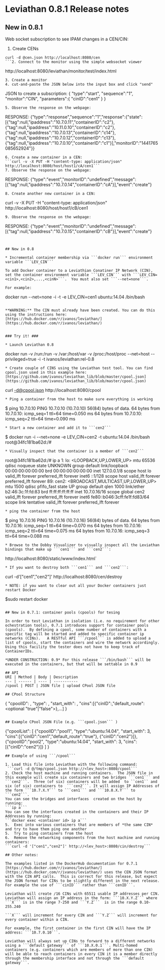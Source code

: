 # Leviathan 0.8.1 Release notes

## New in 0.8.1

Web socket subscription to see IPAM changes in a CEN/CIN:

1. Create CENs
```
curl -d @cen.json http://localhost:8080/cen
```2. Connect to the monitor using the simple websocket viewer
```
http://localhost:8080/leviathan/monitor/test/index.html
```
3. Create a monitor
4. cut-and-paste the JSON below into the input box and click "send"
```
JSON to create a subscription:
{
    "type":"start",
    "sequence":"1",
    "monitor":"CIN",
    "parameters":{
        "cinID":"cen1"
    }
} 
```
5. Observe the response on the webpage:
```
RESPONSE: {"type":"response","sequence":"1","response":{"state":[{"tag":null,"ipaddress":"10.7.0.11","containerID":"c2"},{"tag":null,"ipaddress":"10.11.0.10","containerID":"c2"},{"tag":null,"ipaddress":"10.7.0.13","containerID":"c14"},{"tag":null,"ipaddress":"10.7.0.12","containerID":"c13"},{"tag":null,"ipaddress":"10.7.0.10","containerID":"c1"}],"monitorID":"1441765085652924"}}
```
6. Create a new container in a CEN:
```curl -v -X PUT -H "content-type: application/json" http://localhost:8080/host/host1/cA/cen1```
7. Observe the response on the webpage:
```
RESPONSE: {"type":"event","monitorID":"undefined","message":[{"tag":null,"ipaddress":"10.7.0.14","containerID":"cA"}],"event":"create"}
```
8. Create another new container in a CEN:
```
curl -v -X PUT -H "content-type: application/json" http://localhost:8080/host/host1/cB/cen1
```
9. Observe the response on the webpage:
```
RESPONSE: {"type":"event","monitorID":"undefined","message":[{"tag":null,"ipaddress":"10.7.0.15","containerID":"cB"}],"event":"create"}
```


## New in 0.8

* Incremental container membership via ```docker run``` environment variable ```LEV_CIN```

To add Docker container to a Leviathian Conatiner IP Network (CIN), set the container environment variable ```LEV_CIN``` with ```LEV_CIN=<cin1>,<cin2>,...,<cinN>```.  You must also set ```--net=none```.

For example:

```
docker run --net=none -i -t -e LEV_CIN=cen1 ubuntu:14.04 /bin/bash
```

**WARNING:** The CIN must already have been created. You can do this using the instructions here:  
[https://hub.docker.com/r/ivanos/leviathan/](https://hub.docker.com/r/ivanos/leviathan/)


### Try it! ###

* Launch Leviathan 0.8
```
docker run -v /run:/run -v /var:/host/var -v /proc:/host/proc  --net=host --privileged=true -i -t ivanos/leviathan:rel-0.8
```
* Create couple of CINS using the Leviathan test tool. You can find cpool.json used in this example here: [https://github.com/ivanos/leviathan_lib/blob/master/cpool.json](https://github.com/ivanos/leviathan_lib/blob/master/cpool.json)
```
curl -d@cpool.json http://localhost:8080/cpool
```
* Ping a container from the host to make sure everything is working
```
$ ping 10.7.0.10
PING 10.7.0.10 (10.7.0.10) 56(84) bytes of data.
64 bytes from 10.7.0.10: icmp_seq=1 ttl=64 time=0.050 ms
64 bytes from 10.7.0.10: icmp_seq=2 ttl=64 time=0.090 ms
```
* Start a new container and add it to ```cen2```
```
$ docker run -i --net=none -e LEV_CIN=cen2 -t ubuntu:14.04 /bin/bash
root@34fc181ba62d:/#
```
* Visually inspect that the container is a member of ```cen2```
```
root@34fc181ba62d:/# ip a
1: lo: <LOOPBACK,UP,LOWER_UP> mtu 65536 qdisc noqueue state UNKNOWN group default 
    link/loopback 00:00:00:00:00:00 brd 00:00:00:00:00:00
    inet 127.0.0.1/8 scope host lo
       valid_lft forever preferred_lft forever
    inet6 ::1/128 scope host 
       valid_lft forever preferred_lft forever
89: cen2: <BROADCAST,MULTICAST,UP,LOWER_UP> mtu 1500 qdisc pfifo_fast state UP group default qlen 1000
    link/ether b2:46:3c:1f:fd:83 brd ff:ff:ff:ff:ff:ff
    inet 10.7.0.16/16 scope global cen2
       valid_lft forever preferred_lft forever
    inet6 fe80::b046:3cff:fe1f:fd83/64 scope link tentative 
       valid_lft forever preferred_lft forever
```
* ping the container from the host
```
$ ping 10.7.0.16
PING 10.7.0.16 (10.7.0.16) 56(84) bytes of data.
64 bytes from 10.7.0.16: icmp_seq=1 ttl=64 time=0.070 ms
64 bytes from 10.7.0.16: icmp_seq=2 ttl=64 time=0.075 ms
64 bytes from 10.7.0.16: icmp_seq=3 ttl=64 time=0.088 ms
```
* Browse to the Dobby Visualizer to visually inspect all the Leviathan bindings that make up ```cen1``` and ```cen2```:
```
http://localhost:8080/static/www/index.html`
```
* If you want to destroy both ```cen1``` and ```cen2```:
```
curl -d'["cen1","cen2"]' http://localhost:8080/cen/destroy
```
* NOTE: if you want to clear out all your Docker containers just restart Docker
```
$sudo restart docker
```

## New in 0.7.1: container pools (cpools) for tesing

In order to test Leviathan in isolation (i.e. no requirement for other ochestration tools), 0.7.1 introduces support for container pools (cpools).  By defining a cpool, some number of containers with a specific tag will be started and added to specific container ip networks (CINs).   A RESTful API ```/cpool``` is added to upload a list of cpools, start the containers and wire the network accordingly.  Using this facility the tester does not have to keep track of ContainerIDs.

*UNDER CONSTRUCTION: 0.9* For this release ```/bin/bash``` will be executed in the containers, but that will be settable in 0.9

## API
URI | Method | Body | Description
--- | ------ | ---- | -----------
/cpool | POST | JSON file | upload CPool JSON file

## CPool Structure

```
{
 "cpoolID": <CPoolId>,
 "type": <ContainerType>,
 "start_with": <Number of ContainerType to run>,
 "cins":[{"cinID":<CinID>,"default_route":<optional "true"|"false">},...]
 }
```

## Example CPool JSON File (e.g. ```cpool.json``` )
```
{"cpoolList":
 [
     {"cpoolID":"pool1",
      "type":"ubuntu:14.04",
      "start_with": 3,
      "cins":[{"cinID":"cen1","default_route":"true"},
              {"cinID":"cen2"}]},
     {"cpoolID":"pool2",
      "type":"ubuntu:14.04",
      "start_with": 3,
      "cins":[{"cinID":"cen2"}]}
 ]
}
```
## Example of using ```/cpool```

1. Load this file into Leviathan with the following command:
 ```curl -d @/tmp/cpool.json http://<lev_host>:8080/cpool```
2. Check the host machine and running containers.  The JSON file in this example will create six containers and two bridges ```cen1``` and ```cen2```.  Three (of six) containers will be added  to ``cen1`` and six (of six) containers to  ```cen2```. It will assign IP Addresses of the form ```10.7.X.Y``` to ```cen1``` and ```10.8.X.Y``` to ```cen2```.
You can see the bridges and interfaces  created on the host by running:
```ip a```
You can see the interfaces created in the containers and their IP Addresses by running:
```docker exec <container id> ip a```
5.  Exec into various containers that are members of *the same CIN* and try to have them ping one another
5.  Try to ping containers from the host
6.  Remove the networking components from the host machine and running containers:
```curl -d '["cen1","cen2"]' http://<lev_host>:8080/cin/destroy```

## Other notes:

The examples listed in the DockerHub documentation for 0.7.1 [https://hub.docker.com/r/ivanos/leviathan/](https://hub.docker.com/r/ivanos/leviathan/) uses the CEN JSON format with the CIN API calls.  This is correct for this release, but expect the JSON format for CINs to be slightly different in the next release. For example the use of ```cinID``` rather than ```cenID```.

Leviathan will create /16 CINs with 65511 usable IP addresses per CIN.  Leviathan will assign an IP address in the form: ```10.X.Y.Z``` where ```X``` is in the range 7-250 and ```Y.Z```  is in the range 0.10-255.240

```X``` will increment for every CIN and ```Y.Z``` will increment for every container within a CIN.  

For example, the first container in the first CIN will have the IP address: ```10.7.0.10```.

Leviathan will always set up CINs to forward to a different networks using a ```default gateway``` of ```10.X.0.1```. Multi-homed containers (e.g. containers which are members of more than one CIN) will be able to reach containers in every CIN it is a member directly through the membership interface and not through the ```default gateway```.
